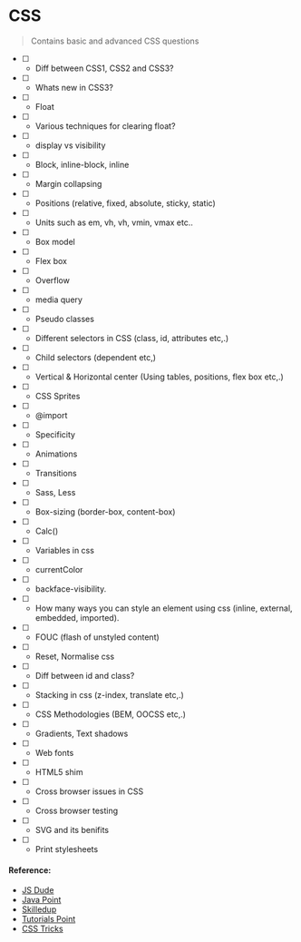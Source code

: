 # CSS

> Contains basic and advanced CSS questions

- [ ] - Diff between CSS1, CSS2 and CSS3?
- [ ] - Whats new in CSS3?
- [ ] - Float
- [ ] - Various techniques for clearing float?
- [ ] - display vs visibility
- [ ] - Block, inline-block, inline
- [ ] - Margin collapsing 
- [ ] - Positions (relative, fixed, absolute, sticky, static)
- [ ] - Units such as em, vh, vh, vmin, vmax etc..
- [ ] - Box model
- [ ] - Flex box
- [ ] - Overflow
- [ ] - media query
- [ ] - Pseudo classes
- [ ] - Different selectors in CSS (class, id, attributes etc,.)
- [ ] - Child selectors (dependent etc,)
- [ ] - Vertical & Horizontal center (Using tables, positions, flex box etc,.)
- [ ] - CSS Sprites
- [ ] - @import
- [ ] - Specificity
- [ ] - Animations
- [ ] - Transitions
- [ ] - Sass, Less
- [ ] - Box-sizing (border-box, content-box)
- [ ] - Calc()
- [ ] - Variables in css
- [ ] - currentColor
- [ ] - backface-visibility.
- [ ] - How many ways you can style an element using css (inline, external, embedded, imported).
- [ ] - FOUC (flash of unstyled content)
- [ ] - Reset, Normalise css
- [ ] - Diff between id and class?
- [ ] - Stacking in css (z-index, translate etc,.)
- [ ] - CSS Methodologies (BEM, OOCSS etc,.)
- [ ] - Gradients, Text shadows
- [ ] - Web fonts
- [ ] - HTML5 shim
- [ ] - Cross browser issues in CSS
- [ ] - Cross browser testing
- [ ] - SVG and its benifits
- [ ] - Print stylesheets

#### Reference:

- [JS Dude](http://thatjsdude.com/interview/css.html)
- [Java Point](http://www.javatpoint.com/css-interview-questions)
- [Skilledup](http://www.skilledup.com/articles/25-css-interview-questions-answers)
- [Tutorials Point](https://www.tutorialspoint.com/css/css_interview_questions.htm)
- [CSS Tricks](https://css-tricks.com/interview-questions-css/)